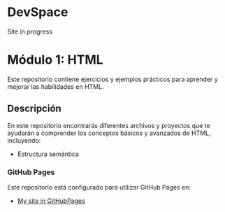 # DevSpace
Site in progress

# Módulo 1: HTML
Este repositorio contiene ejercicios y ejemplos prácticos para aprender y mejorar las habilidades en HTML. 
## Descripción
En este repositorio encontrarás diferentes archivos y proyectos que te ayudarán a comprender los conceptos básicos y avanzados de HTML, incluyendo: 
- Estructura semántica
### GitHub Pages
Este repositorio está configurado para utilizar GitHub Pages en:
- [My site in GitHubPages](https://yuleiditho.github.io/DevSpace/)

